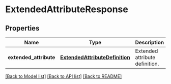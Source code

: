 # ExtendedAttributeResponse

## Properties
Name | Type | Description | Notes
------------ | ------------- | ------------- | -------------
**extended_attribute** | [**ExtendedAttributeDefinition**](ExtendedAttributeDefinition.md) | Extended attribute definition. | [optional] 

[[Back to Model list]](../README.md#documentation-for-models) [[Back to API list]](../README.md#documentation-for-api-endpoints) [[Back to README]](../README.md)


